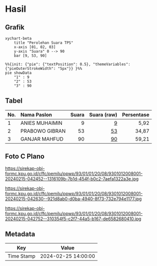 # Hasil

## Grafik

```mermaid
xychart-beta
    title "Perolehan Suara TPS"
    x-axis [01, 02, 03]
    y-axis "Suara" 0 --> 90
    bar [9, 53, 90]
```

```mermaid
%%{init: {"pie": {"textPosition": 0.5}, "themeVariables": {"pieOuterStrokeWidth": "5px"}} }%%
pie showData
    "1" : 9
    "2" : 53
    "3" : 90
```

## Tabel

| No. | Nama Paslon    | Suara | Suara (raw) | Persentase |
|:--- |:-------------- | -----:| -----------:| ----------:|
| 1   | ANIES MUHAIMIN | 9     | [9][p-1]    | 5,92       |
| 2   | PRABOWO GIBRAN | 53    | [53][p-2]   | 34,87      |
| 3   | GANJAR MAHFUD  | 90    | [90][p-3]   | 59,21      |


[p-1]: https://github.com/gigit-pemilu/pemilu-2024-93-papua-selatan/blob/main/pilpres/hitung-suara/sub/93-papua-selatan/sub/01-merauke/sub/01-merauke/sub/2008-wasur/sub/001-tps/sub/paslon-1.txt
[p-2]: https://github.com/gigit-pemilu/pemilu-2024-93-papua-selatan/blob/main/pilpres/hitung-suara/sub/93-papua-selatan/sub/01-merauke/sub/01-merauke/sub/2008-wasur/sub/001-tps/sub/paslon-2.txt
[p-3]: https://github.com/gigit-pemilu/pemilu-2024-93-papua-selatan/blob/main/pilpres/hitung-suara/sub/93-papua-selatan/sub/01-merauke/sub/01-merauke/sub/2008-wasur/sub/001-tps/sub/paslon-3.txt

## Foto C Plano

https://sirekap-obj-formc.kpu.go.id/cffc/pemilu/ppwp/93/01/01/20/08/9301012008001-20240215-042452--1316109b-7b1d-454f-b0c2-7aefa1322a3e.jpg

https://sirekap-obj-formc.kpu.go.id/cffc/pemilu/ppwp/93/01/01/20/08/9301012008001-20240215-042630--921d8ab0-d0ba-4940-8f73-732e794e1177.jpg

https://sirekap-obj-formc.kpu.go.id/cffc/pemilu/ppwp/93/01/01/20/08/9301012008001-20240215-042752--310354f5-c2f7-44a5-b167-de6582680410.jpg


## Metadata

| Key        | Value               |
| ---------- | ------------------- |
| Time Stamp | 2024-02-25 14:00:00 |



